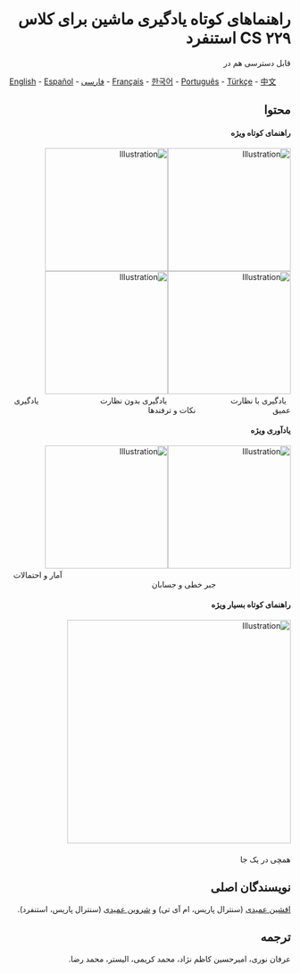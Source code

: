 <span dir="rtl" align="right">

# راهنماهای کوتاه یادگیری ماشین برای کلاس CS ۲۲۹ استنفرد

قابل دسترسی هم در 

</span>

[English](https://github.com/afshinea/stanford-cs-229-machine-learning/tree/master/en) -  [Español](https://github.com/afshinea/stanford-cs-229-machine-learning/tree/master/es) -  [فارسی](https://github.com/afshinea/stanford-cs-229-machine-learning/tree/master/fa) -  [Français](https://github.com/afshinea/stanford-cs-229-machine-learning/tree/master/fr) -  [한국어](https://stanford.edu/~shervine/l/ko/teaching/cs-229/cheatsheet-machine-learning-tips-and-tricks) -  [Português](https://github.com/afshinea/stanford-cs-229-machine-learning/tree/master/pt) -  [Türkçe](https://github.com/afshinea/stanford-cs-229-machine-learning/tree/master/tr) -  [中文](https://github.com/afshinea/stanford-cs-229-machine-learning/tree/master/zh)

<span dir="rtl" align="right">
 
## محتوا
#### راهنمای کوتاه ویژه
<a href="https://github.com/afshinea/stanford-cs-229-machine-learning/blob/master/fa/cheatsheet-supervised-learning.pdf"><img src="https://stanford.edu/~shervine/images/screenshots/cover-github-fa.001.png?" alt="Illustration" width="220px"/></a><a href="https://github.com/afshinea/stanford-cs-229-machine-learning/blob/master/fa/cheatsheet-unsupervised-learning.pdf"><img src="https://stanford.edu/~shervine/images/screenshots/cover-github-fa.002.png?" alt="Illustration" width="220px"/></a><a href="https://github.com/afshinea/stanford-cs-229-machine-learning/blob/master/fa/cheatsheet-deep-learning.pdf"><img src="https://stanford.edu/~shervine/images/screenshots/cover-github-fa.003.png?" alt="Illustration" width="220px"/></a><a href="https://github.com/afshinea/stanford-cs-229-machine-learning/blob/master/fa/cheatsheet-machine-learning-tips-and-tricks.pdf"><img src="https://stanford.edu/~shervine/images/screenshots/cover-github-fa.004.png?" alt="Illustration" width="220px"/></a>
&nbsp; &nbsp; &nbsp;&nbsp; &nbsp;&nbsp;&nbsp; &nbsp;&nbsp;&nbsp; &nbsp; یادگیری با نظارت &nbsp;  &nbsp; &nbsp;&nbsp; &nbsp; &nbsp; &nbsp; &nbsp;&nbsp; &nbsp; &nbsp; &nbsp; &nbsp; &nbsp; &nbsp; یادگیری بدون نظارت  &nbsp; &nbsp;&nbsp; &nbsp;&nbsp;&nbsp; &nbsp;&nbsp; &nbsp; &nbsp;&nbsp; &nbsp; &nbsp; &nbsp; &nbsp; &nbsp; یادگیری عمیق &nbsp; &nbsp; &nbsp;&nbsp; &nbsp;&nbsp;&nbsp; &nbsp;&nbsp; &nbsp; &nbsp; &nbsp; &nbsp; &nbsp; &nbsp; &nbsp; &nbsp; &nbsp; &nbsp; نکات و ترفندها



#### یادآوری ویژه
<a href="https://github.com/afshinea/stanford-cs-229-machine-learning/blob/master/fa/refresher-probabilities-statistics.pdf"><img src="https://stanford.edu/~shervine/images/screenshots/cover-github-fa.005.png" alt="Illustration" width="220px"/></a><a href="https://github.com/afshinea/stanford-cs-229-machine-learning/blob/master/fa/refresher-algebra-calculus.pdf"><img src="https://stanford.edu/~shervine/images/screenshots/cover-github-fa.006.png" alt="Illustration" width="220px"/></a> &nbsp; &nbsp; &nbsp; &nbsp; &nbsp; &nbsp; &nbsp; &nbsp; &nbsp; &nbsp; &nbsp; &nbsp; &nbsp; &nbsp; &nbsp; &nbsp; &nbsp; &nbsp; &nbsp; &nbsp; &nbsp; &nbsp; &nbsp; &nbsp; &nbsp; &nbsp; &nbsp; &nbsp; &nbsp; &nbsp; &nbsp; &nbsp; &nbsp; &nbsp; &nbsp; &nbsp; &nbsp; &nbsp; &nbsp; &nbsp; &nbsp; &nbsp; &nbsp; &nbsp; &nbsp; &nbsp; &nbsp; &nbsp; &nbsp; &nbsp; &nbsp; &nbsp; &nbsp; &nbsp; &nbsp; &nbsp; &nbsp; &nbsp; &nbsp; &nbsp;    آمار و احتمالات  &nbsp; &nbsp; &nbsp;&nbsp; &nbsp; &nbsp; &nbsp;&nbsp; &nbsp; &nbsp; &nbsp;&nbsp; &nbsp; &nbsp; &nbsp;&nbsp; &nbsp; &nbsp; &nbsp; جبر خطی و حسابان


#### راهنمای کوتاه بسیار ویژه
<a href="https://github.com/afshinea/stanford-cs-229-machine-learning/blob/master/fa/super-cheatsheet-machine-learning.pdf"><img src="https://stanford.edu/~shervine/images/screenshots/cover-github-fa.007.png" alt="Illustration" width="400px"/></a> &nbsp; &nbsp; &nbsp; &nbsp; &nbsp; &nbsp; &nbsp; &nbsp; &nbsp; &nbsp;&nbsp; &nbsp; &nbsp; &nbsp; &nbsp; &nbsp; &nbsp; &nbsp; &nbsp; &nbsp; &nbsp; &nbsp; &nbsp; &nbsp; &nbsp; &nbsp; &nbsp; &nbsp; &nbsp; &nbsp; &nbsp; &nbsp; &nbsp; &nbsp; &nbsp; &nbsp; &nbsp; &nbsp; &nbsp; &nbsp; &nbsp; &nbsp; &nbsp; &nbsp; &nbsp; &nbsp;&nbsp; &nbsp;&nbsp; &nbsp; &nbsp; &nbsp; &nbsp; &nbsp;&nbsp; &nbsp; &nbsp; &nbsp;&nbsp; &nbsp; &nbsp; &nbsp; &nbsp; &nbsp; &nbsp; &nbsp; &nbsp; &nbsp; &nbsp; &nbsp; &nbsp; &nbsp; &nbsp; &nbsp; &nbsp;&nbsp; &nbsp; &nbsp; همچی در یک جا

 
## نویسندگان اصلی 

[افشین عمیدی](https://twitter.com/afshinea) (سنترال پاریس، ام آی تی) و [شروین عمیدی](https://twitter.com/shervinea) (سنترال پاریس، استنفرد).

## ترجمه
عرفان نوری، امیرحسین کاظم نژاد، محمد کریمی، الیستر، محمد رضا.


</span>

